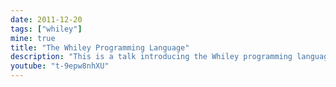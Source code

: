 ```yaml
---
date: 2011-12-20
tags: ["whiley"]
mine: true
title: "The Whiley Programming Language"
description: "This is a talk introducing the Whiley programming language.  Whiley is an experimental language being developed in New Zealand.  For more info on Whiley, see http://whiley.org. The talk was given by Dr David J. Pearce in November 2011 at the Wellington Java User Group, NZ."
youtube: "t-9epw8nhXU"
---
```

